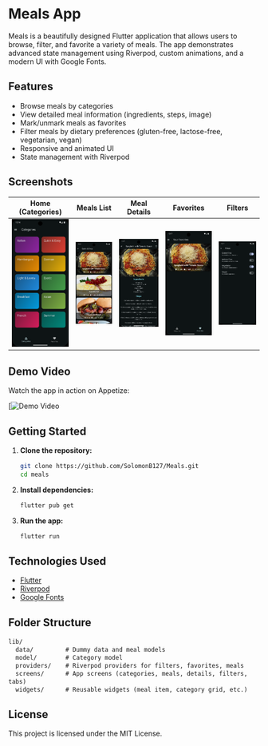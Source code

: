
# Meals App

Meals is a beautifully designed Flutter application that allows users to browse, filter, and favorite a variety of meals. The app demonstrates advanced state management using Riverpod, custom animations, and a modern UI with Google Fonts.

## Features

- Browse meals by categories
- View detailed meal information (ingredients, steps, image)
- Mark/unmark meals as favorites
- Filter meals by dietary preferences (gluten-free, lactose-free, vegetarian, vegan)
- Responsive and animated UI
- State management with Riverpod

## Screenshots

| Home (Categories) | Meals List | Meal Details | Favorites | Filters |
|:----------------:|:----------:|:------------:|:---------:|:-------:|
| ![Categories](assets/screenshots/categories.png) | ![Meals](assets/screenshots/meals.png) | ![Details](assets/screenshots/details.png) | ![Favorites](assets/screenshots/favorites.png) | ![Filters](assets/screenshots/filters.png) |


## Demo Video

Watch the app in action on Appetize:

[![Demo Video](https://appetize.io/app/b_55hm37sriomex6kbvsfxmfjara)


## Getting Started

1. **Clone the repository:**
   ```sh
   git clone https://github.com/SolomonB127/Meals.git
   cd meals
   ```
2. **Install dependencies:**
   ```sh
   flutter pub get
   ```
3. **Run the app:**
   ```sh
   flutter run
   ```

## Technologies Used

- [Flutter](https://flutter.dev/)
- [Riverpod](https://riverpod.dev/)
- [Google Fonts](https://pub.dev/packages/google_fonts)

## Folder Structure

```
lib/
  data/         # Dummy data and meal models
  model/        # Category model
  providers/    # Riverpod providers for filters, favorites, meals
  screens/      # App screens (categories, meals, details, filters, tabs)
  widgets/      # Reusable widgets (meal item, category grid, etc.)
```

## License

This project is licensed under the MIT License.
